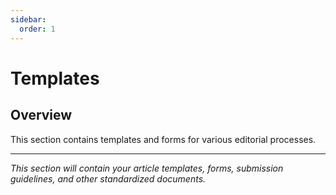 ```yaml
---
sidebar:
  order: 1
---
```


# Templates

## Overview

This section contains templates and forms for various editorial processes.

---

*This section will contain your article templates, forms, submission guidelines, and other standardized documents.*
